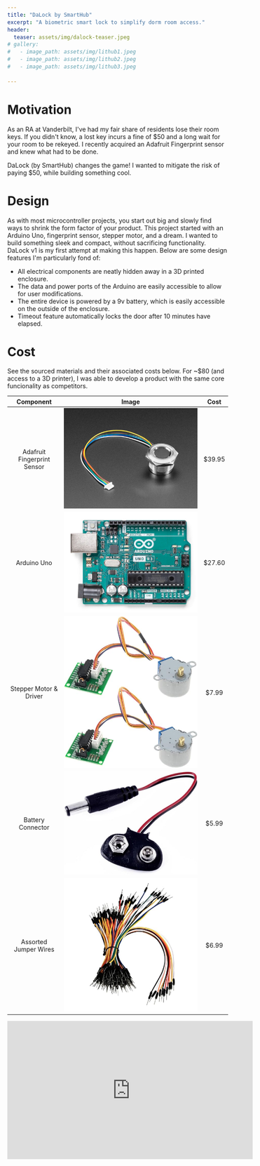 ```yaml
---
title: "DaLock by SmartHub"
excerpt: "A biometric smart lock to simplify dorm room access."
header:
  teaser: assets/img/dalock-teaser.jpeg
# gallery:
#   - image_path: assets/img/lithub1.jpeg
#   - image_path: assets/img/lithub2.jpeg
#   - image_path: assets/img/lithub3.jpeg
   
---
```


# Motivation
As an RA at Vanderbilt, I've had my fair share of residents lose their room keys. If you didn't know, a lost key incurs a fine of $50 and a long wait for your room to be rekeyed. I recently acquired an Adafruit Fingerprint sensor and knew what had to be done.

DaLock (by SmartHub) changes the game! I wanted to mitigate the risk of paying $50, while building something cool.

# Design
As with most microcontroller projects, you start out big and slowly find ways to shrink the form factor of your product. This project started with an Arduino Uno, fingerprint sensor, stepper motor, and a dream. I wanted to build something sleek and compact, without sacrificing functionality. DaLock v1 is my first attempt at making this happen. Below are some design features I'm particularly fond of:

  * All electrical components are neatly hidden away in a 3D printed enclosure.
  * The data and power ports of the Arduino are easily accessible to allow for user modifications. 
  * The entire device is powered by a 9v battery, which is easily accessible on the outside of the enclosure.
  * Timeout feature automatically locks the door after 10 minutes have elapsed.

# Cost
See the sourced materials and their associated costs below. For ~$80 (and access to a 3D printer), I was able to develop a product with the same core funcionality as competitors. 

|                 Component                 | Image | Cost |
|:-----------------------------------------:|:-----:|:------: |
|      Adafruit Fingerprint Sensor          |   ![](/assets/img/adafruit-fingerprint-sensor.jpeg)           |$39.95|
|      Arduino Uno                          |   ![](/assets/img/arduino-uno.jpeg)                           |$27.60|
|      Stepper Motor & Driver               |   ![](/assets/img/stepper.jpg)                                |$7.99|
|      Battery Connector                    |   ![](/assets/img/battery-jack.jpg)                           |$5.99|
|      Assorted Jumper Wires                |   ![](/assets/img/jumper-wires.jpg)                           |$6.99|

<iframe width="560" height="315" src="https://www.youtube.com/embed/8njMQH4eVs8?si=7cWinN3lqpxoW8n6" title="YouTube video player" frameborder="0" allow="accelerometer; autoplay; clipboard-write; encrypted-media; gyroscope; picture-in-picture; web-share" allowfullscreen></iframe>


<!-- {% include gallery %} -->
